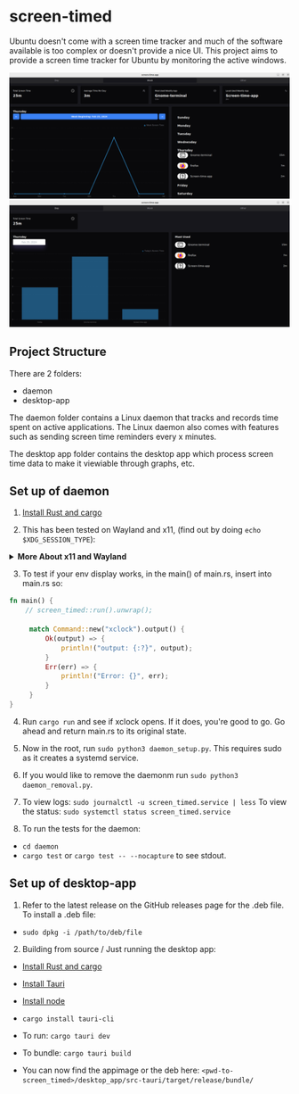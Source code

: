 # screen-timed

Ubuntu doesn't come with a screen time tracker and much of the software available is too complex or doesn't provide a nice UI. This project aims to provide a screen time tracker for Ubuntu by monitoring the active windows.

![Screenshot 1](/docs/screenshots/week-screenshot.png)
![Screenshot 2](/docs/screenshots/day-screenshot.png)

## Project Structure

There are 2 folders:

- daemon
- desktop-app

The daemon folder contains a Linux daemon that tracks and records time spent on active applications. The Linux daemon also comes with features such as sending screen time reminders every x minutes.

The desktop app folder contains the desktop app which process screen time data to make it viewiable through graphs, etc.

## Set up of daemon

1. [Install Rust and cargo](https://www.rust-lang.org/tools/install)

2. This has been tested on Wayland and x11, (find out by doing `echo $XDG_SESSION_TYPE`):
<details>
<summary><b>More About x11 and Wayland</b></summary>

- This program has worked on a PC using wayland and Ubuntu but I run this daily on a PC using x11 and Ubuntu.
  - If you have a Nvidia graphics driver, you should probably use x11 over wayland if you aren't already (greater compatability). I was using wayland leading to errors getting the active window.

To switch to x11 on Ubuntu:

    - Go to settings > Colours (Device Colour Profiles) > Select `Standard Space - sRGB`
    - Edit `/etc/gdm3/custom.conf` and uncomment `WaylandEnable=false`
    - `sudo reboot`

If anything goes wrong, just undo this line: - Edit `/etc/gdm3/custom.conf` and uncomment `WaylandEnable=false`
and you should be back on wayland.

</details>

3.  To test if your env display works, in the main() of main.rs, insert into main.rs so:

```rust
fn main() {
    // screen_timed::run().unwrap();

     match Command::new("xclock").output() {
         Ok(output) => {
             println!("output: {:?}", output);
         }
         Err(err) => {
             println!("Error: {}", err);
         }
     }
}
```

4. Run `cargo run` and see if xclock opens. If it does, you're good to go. Go ahead and return main.rs to its original state.

5. Now in the root, run `sudo python3 daemon_setup.py`. This requires sudo as it creates a systemd service.

6. If you would like to remove the daemonm run `sudo python3 daemon_removal.py`.

7. To view logs:
   `sudo journalctl -u screen_timed.service | less`
   To view the status:
   `sudo systemctl status screen_timed.service`

8. To run the tests for the daemon:

- `cd daemon`
- `cargo test` or `cargo test -- --nocapture` to see stdout.

## Set up of desktop-app

1. Refer to the latest release on the GitHub releases page for the .deb file.
   To install a .deb file:

- `sudo dpkg -i /path/to/deb/file`

2. Building from source / Just running the desktop app:

- [Install Rust and cargo](https://www.rust-lang.org/tools/install)
- [Install Tauri](https://tauri.app/)
- [Install node](https://github.com/nvm-sh/nvm)
- `cargo install tauri-cli`
- To run:
  `cargo tauri dev`

- To bundle:
  `cargo tauri build`

- You can now find the appimage or the deb here: `<pwd-to-screen_timed>/desktop_app/src-tauri/target/release/bundle/`
